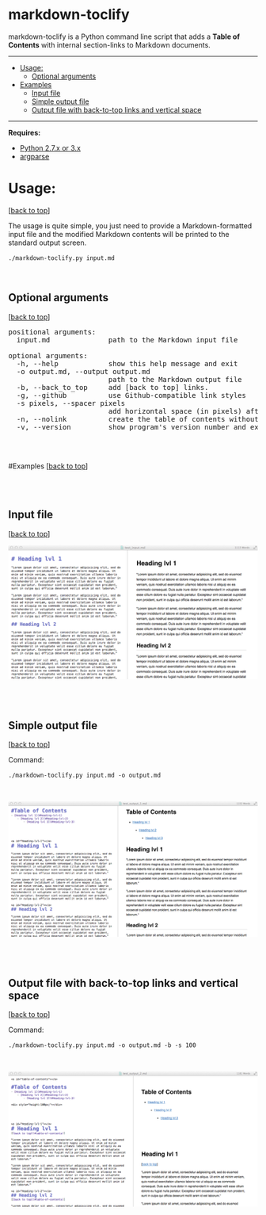 markdown-toclify
================

markdown-toclify is a Python command line script that adds a **Table of Contents** with internal section-links to Markdown documents.


<hr>


- [Usage:](#usage:)
    - [Optional arguments](#optional-arguments)
- [Examples](#examples)
    - [Input file](#input-file)
    - [Simple output file](#simple-output-file)
    - [Output file with back-to-top links and vertical space](#output-file-with-back-to-top-links-and-vertical-space)

<hr>

**Requires:**  

- [Python 2.7.x or 3.x](https://www.python.org/downloads/)
- [argparse](https://pypi.python.org/pypi/argparse)



# Usage:
[[back to top](#markdown-toclify)]

The usage is quite simple, you just need to provide a Markdown-formatted input file and the modified Markdown contents will be printed to the standard output screen. 


	./markdown-toclify.py input.md
	
<br>

## Optional arguments
[[back to top](#markdown-toclify)]

<pre>positional arguments:
  input.md              path to the Markdown input file

optional arguments:
  -h, --help            show this help message and exit
  -o output.md, --output output.md
                        path to the Markdown output file
  -b, --back_to_top     add [back to top] links.
  -g, --github          use Github-compatible link styles
  -s pixels, --spacer pixels
                        add horizontal space (in pixels) after the table of contents
  -n, --nolink          create the table of contents without internal links
  -v, --version         show program's version number and exit
</pre>


<br>







<br>

#Examples
[[back to top](#markdown-toclify)]

<br>
<br>

## Input file
[[back to top](#markdown-toclify)]

![Input file](./images/test_input.png)

<br>
<br>

## Simple output file
[[back to top](#markdown-toclify)]

Command:

	./markdown-toclify.py input.md -o output.md

<br>

![Output file 1](./images/test_output_1.png)


<br>
<br>

## Output file with back-to-top links and vertical space
[[back to top](#markdown-toclify)]

Command:

	./markdown-toclify.py input.md -o output.md -b -s 100
	
<br>

![Output file 1](./images/test_output_2.png)


